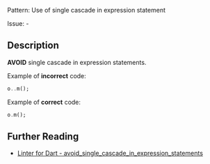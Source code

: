 Pattern: Use of single cascade in expression statement

Issue: -

## Description

**AVOID** single cascade in expression statements.

Example of **incorrect** code:
```dart
o..m();
```

Example of **correct** code:
```dart
o.m();
```

## Further Reading

* [Linter for Dart - avoid_single_cascade_in_expression_statements](https://dart-lang.github.io/linter/lints/avoid_single_cascade_in_expression_statements.html)